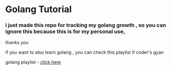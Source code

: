 # Golang Tutorial

 ### i just made this repo for tracking my golang growth , so you can ignore this because this is for my personal use,

thanks you

if you want to also learn golang , you can check this playlist if coder's gyan

golang playlist - [click here](https://www.youtube.com/watch?v=YmGp5Uzh4ag&list=PLXQpH_kZIxTWUe-Ee-DZEX5gfeoo4tHV6)
